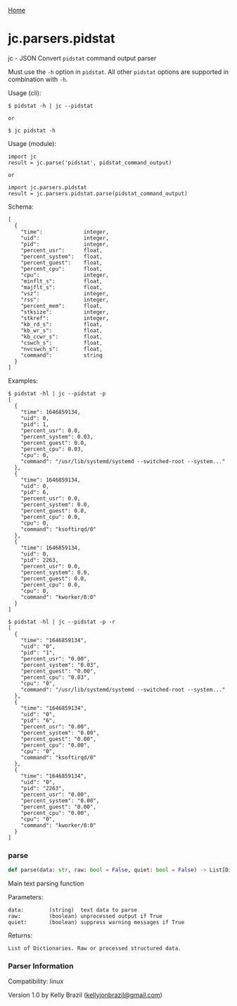 [Home](https://kellyjonbrazil.github.io/jc/)
<a id="jc.parsers.pidstat"></a>

# jc.parsers.pidstat

jc - JSON Convert `pidstat` command output parser

Must use the `-h` option in `pidstat`. All other `pidstat` options are
supported in combination with `-h`.

Usage (cli):

    $ pidstat -h | jc --pidstat

    or

    $ jc pidstat -h

Usage (module):

    import jc
    result = jc.parse('pidstat', pidstat_command_output)

    or

    import jc.parsers.pidstat
    result = jc.parsers.pidstat.parse(pidstat_command_output)

Schema:

    [
      {
        "time":             integer,
        "uid":              integer,
        "pid":              integer,
        "percent_usr":      float,
        "percent_system":   float,
        "percent_guest":    float,
        "percent_cpu":      float,
        "cpu":              integer,
        "minflt_s":         float,
        "majflt_s":         float,
        "vsz":              integer,
        "rss":              integer,
        "percent_mem":      float,
        "stksize":          integer,
        "stkref":           integer,
        "kb_rd_s":          float,
        "kb_wr_s":          float,
        "kb_ccwr_s":        float,
        "cswch_s":          float,
        "nvcswch_s":        float,
        "command":          string
      }
    ]

Examples:

    $ pidstat -hl | jc --pidstat -p
    [
      {
        "time": 1646859134,
        "uid": 0,
        "pid": 1,
        "percent_usr": 0.0,
        "percent_system": 0.03,
        "percent_guest": 0.0,
        "percent_cpu": 0.03,
        "cpu": 0,
        "command": "/usr/lib/systemd/systemd --switched-root --system..."
      },
      {
        "time": 1646859134,
        "uid": 0,
        "pid": 6,
        "percent_usr": 0.0,
        "percent_system": 0.0,
        "percent_guest": 0.0,
        "percent_cpu": 0.0,
        "cpu": 0,
        "command": "ksoftirqd/0"
      },
      {
        "time": 1646859134,
        "uid": 0,
        "pid": 2263,
        "percent_usr": 0.0,
        "percent_system": 0.0,
        "percent_guest": 0.0,
        "percent_cpu": 0.0,
        "cpu": 0,
        "command": "kworker/0:0"
      }
    ]

    $ pidstat -hl | jc --pidstat -p -r
    [
      {
        "time": "1646859134",
        "uid": "0",
        "pid": "1",
        "percent_usr": "0.00",
        "percent_system": "0.03",
        "percent_guest": "0.00",
        "percent_cpu": "0.03",
        "cpu": "0",
        "command": "/usr/lib/systemd/systemd --switched-root --system..."
      },
      {
        "time": "1646859134",
        "uid": "0",
        "pid": "6",
        "percent_usr": "0.00",
        "percent_system": "0.00",
        "percent_guest": "0.00",
        "percent_cpu": "0.00",
        "cpu": "0",
        "command": "ksoftirqd/0"
      },
      {
        "time": "1646859134",
        "uid": "0",
        "pid": "2263",
        "percent_usr": "0.00",
        "percent_system": "0.00",
        "percent_guest": "0.00",
        "percent_cpu": "0.00",
        "cpu": "0",
        "command": "kworker/0:0"
      }
    ]

<a id="jc.parsers.pidstat.parse"></a>

### parse

```python
def parse(data: str, raw: bool = False, quiet: bool = False) -> List[Dict]
```

Main text parsing function

Parameters:

    data:        (string)  text data to parse
    raw:         (boolean) unprocessed output if True
    quiet:       (boolean) suppress warning messages if True

Returns:

    List of Dictionaries. Raw or processed structured data.

### Parser Information
Compatibility:  linux

Version 1.0 by Kelly Brazil (kellyjonbrazil@gmail.com)

